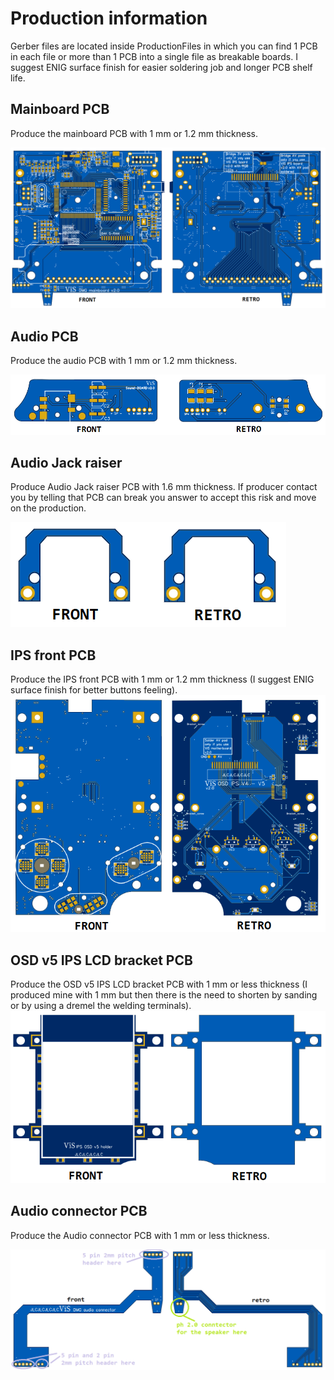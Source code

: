 # Production information

Gerber files are located inside ProductionFiles in which you can find 1 PCB in each file or more than 1 PCB into a single file as breakable boards. 
I suggest ENIG surface finish for easier soldering job and longer PCB shelf life.

## Mainboard PCB

Produce the mainboard PCB with 1 mm or 1.2 mm thickness.

![image](images/mainboard.png)

## Audio PCB

Produce the audio PCB with 1 mm or 1.2 mm thickness. 

![image](images/audioPCB.png)

## Audio Jack raiser

Produce Audio Jack raiser PCB with 1.6 mm thickness. If producer contact you by telling that PCB can break you answer to accept this risk and move on the production.

![image](images/audio_taller.png)

## IPS front PCB

Produce the IPS front PCB with 1 mm or 1.2 mm thickness (I suggest ENIG surface finish for better buttons feeling). 
![image](images/IPS_PCB.png)

## OSD v5 IPS LCD bracket PCB

Produce the OSD v5 IPS LCD bracket PCB with 1 mm or less thickness (I produced mine with 1 mm but then there is the need to shorten by sanding or by using a dremel the welding terminals). 
![image](images/IPS_bracket.png)

## Audio connector PCB

Produce the Audio connector PCB with 1 mm or less thickness.

![image](images/audio_connector.png)
